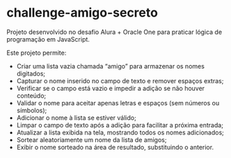 # challenge-amigo-secreto
Projeto desenvolvido no desafio Alura + Oracle One para praticar lógica de programação em JavaScript.

Este projeto permite:
- Criar uma lista vazia chamada “amigo” para armazenar os nomes digitados;
- Capturar o nome inserido no campo de texto e remover espaços extras;
- Verificar se o campo está vazio e impedir a adição se não houver conteúdo;
- Validar o nome para aceitar apenas letras e espaços (sem números ou símbolos);
- Adicionar o nome à lista se estiver válido;
- Limpar o campo de texto após a adição para facilitar a próxima entrada;
- Atualizar a lista exibida na tela, mostrando todos os nomes adicionados;
- Sortear aleatoriamente um nome da lista de amigos;
- Exibir o nome sorteado na área de resultado, substituindo o anterior.
